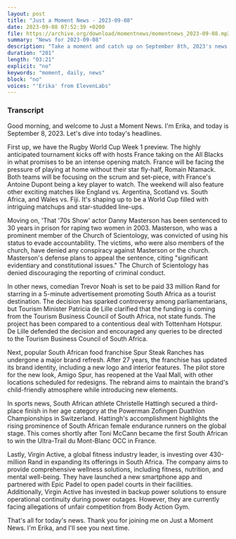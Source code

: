 ```yaml
---
layout: post
title: "Just a Moment News - 2023-09-08"
date: 2023-09-08 07:52:39 +0200
file: https://archive.org/download/momentnews/momentnews_2023-09-08.mp3
summary: "News for 2023-09-08"
description: "Take a moment and catch up on September 8th, 2023's news."
duration: "201"
length: "03:21"
explicit: "no"
keywords: "moment, daily, news"
block: "no"
voices: "'Erika' from ElevenLabs"
---
```


### Transcript

Good morning, and welcome to Just a Moment News. I'm Erika, and today is September 8, 2023. Let's dive into today's headlines.

First up, we have the Rugby World Cup Week 1 preview. The highly anticipated tournament kicks off with hosts France taking on the All Blacks in what promises to be an intense opening match. France will be facing the pressure of playing at home without their star fly-half, Romain Ntamack. Both teams will be focusing on the scrum and set-piece, with France's Antoine Dupont being a key player to watch. The weekend will also feature other exciting matches like England vs. Argentina, Scotland vs. South Africa, and Wales vs. Fiji. It's shaping up to be a World Cup filled with intriguing matchups and star-studded line-ups.

Moving on, 'That '70s Show' actor Danny Masterson has been sentenced to 30 years in prison for raping two women in 2003. Masterson, who was a prominent member of the Church of Scientology, was convicted of using his status to evade accountability. The victims, who were also members of the church, have denied any conspiracy against Masterson or the church. Masterson's defense plans to appeal the sentence, citing "significant evidentiary and constitutional issues." The Church of Scientology has denied discouraging the reporting of criminal conduct.

In other news, comedian Trevor Noah is set to be paid 33 million Rand for starring in a 5-minute advertisement promoting South Africa as a tourist destination. The decision has sparked controversy among parliamentarians, but Tourism Minister Patricia de Lille clarified that the funding is coming from the Tourism Business Council of South Africa, not state funds. The project has been compared to a contentious deal with Tottenham Hotspur. De Lille defended the decision and encouraged any queries to be directed to the Tourism Business Council of South Africa.

Next, popular South African food franchise Spur Steak Ranches has undergone a major brand refresh. After 27 years, the franchise has updated its brand identity, including a new logo and interior features. The pilot store for the new look, Amigo Spur, has reopened at the Vaal Mall, with other locations scheduled for redesigns. The rebrand aims to maintain the brand's child-friendly atmosphere while introducing new elements.

In sports news, South African athlete Christelle Hattingh secured a third-place finish in her age category at the Powerman Zofingen Duathlon Championships in Switzerland. Hattingh's accomplishment highlights the rising prominence of South African female endurance runners on the global stage. This comes shortly after Toni McCann became the first South African to win the Ultra-Trail du Mont-Blanc OCC in France.

Lastly, Virgin Active, a global fitness industry leader, is investing over 430-million Rand in expanding its offerings in South Africa. The company aims to provide comprehensive wellness solutions, including fitness, nutrition, and mental well-being. They have launched a new smartphone app and partnered with Epic Padel to open padel courts in their facilities. Additionally, Virgin Active has invested in backup power solutions to ensure operational continuity during power outages. However, they are currently facing allegations of unfair competition from Body Action Gym.

That's all for today's news. Thank you for joining me on Just a Moment News. I'm Erika, and I'll see you next time.
